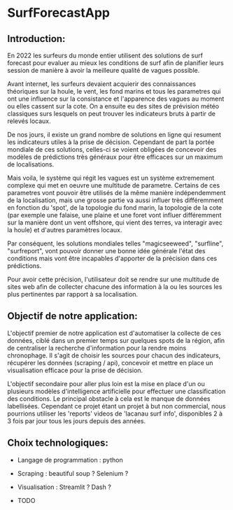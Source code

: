 # SurfForecastApp

<h2>Introduction:</h2>

En 2022 les surfeurs du monde entier utilisent des solutions de surf forecast pour evaluer au mieux les conditions de surf afin de planifier leurs session de manière à avoir la meilleure qualité de vagues possible. 

Avant internet, les surfeurs devaient acquierir des connaissances théoriques sur la houle, le vent, les fond marins et tous les parametres qui ont une influence sur la consistance et l'apparence des vagues au moment ou elles cassent sur la cote. 
On a ensuite eu des sites de prévision météo classiques surs lesquels on peut trouver les indicateurs bruts à partir de relevés locaux. 

De nos jours, il existe un grand nombre de solutions en ligne qui resument les indicateurs utiles à la prise de décision. Cependant de part la portée mondiale de ces solutions, celles-ci se voient obligées de concevoir des modèles de prédictions très généraux pour être efficaces sur un maximum de localisations.

Mais voila, le système qui régit les vagues est un système extremement complexe qui met en oeuvre une multitude de parametre. Certains de ces parametres vont pouvoir être utilisés de la même manière indépendemment de la localisation, mais une grosse partie va aussi influer très différemment en fonction du 'spot', de la topologie du fond marin, la topologie de la cote (par exemple une falaise, une plaine et une foret vont influer différemment sur la manière dont un vent offshore, qui vient des terres, va interagir avec la houle) et d'autres paramètres locaux.

Par conséquent, les solutions mondiales telles "magicseeweed", "surfline", "surfreport", vont pouvoir donner une bonne idée générale l'état des conditions mais vont être incapables d'apporter de la précision dans ces prédictions.

Pour avoir cette précision, l'utilisateur doit se rendre sur une multitude de sites web afin de collecter chacune des information à la ou les sources les plus pertinentes par rapport à sa localisation.


<h2>Objectif de notre application:</h2>

L'objectif premier de notre application est d'automatiser la collecte de ces données, ciblé dans un premier temps sur quelques spots de la région, afin de centraliser la recherche d'information pour la rendre moins chronophage. Il s'agit de choisir les sources pour chacun des indicateurs, récupérer les données (scraping / api), concevoir et mettre en place un visualisation efficace pour la prise de décision.

L'objectif secondaire pour aller plus loin est la mise en place d'un ou plusieurs modèles d'intelligence artificielle pour effectuer une classification des conditions.
Le principal obstacle à cela est le manque de données labellisées. Cependant ce projet étant un projet à but non commercial, nous pourrions utiliser les 'reports' videos de 'lacanau surf info', disponibles 2 à 3 fois par jour tous les jours depuis des années.


<h2>Choix technologiques:</h2>

- Langage de programmation : python

- Scraping : beautiful soup ? Selenium ?

- Visualisation : Streamlit ? Dash ?

- TODO
